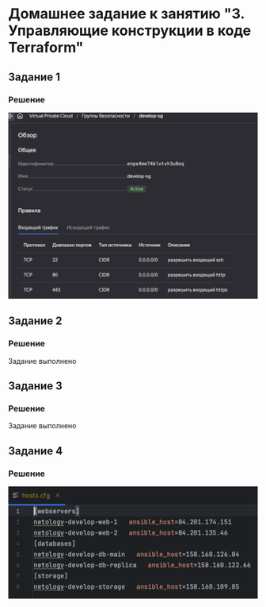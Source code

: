 # Домашнее задание к занятию "3. Управляющие конструкции в коде Terraform"

## Задание 1
### Решение
![](./img/fw.png)

## Задание 2
### Решение
Задание выполнено

## Задание 3
### Решение
Задание выполнено

## Задание 4
### Решение
![](./img/inv.png)